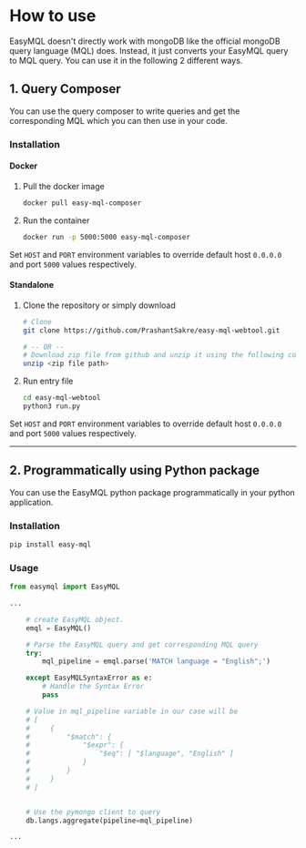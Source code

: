 # How to use

EasyMQL doesn't directly work with mongoDB like the official
mongoDB query language (MQL) does. Instead, it just converts your EasyMQL
query to MQL query. You can use it in the following 2 different ways.

## 1. Query Composer
You can use the query composer to write queries and get the corresponding MQL which you can then use in your code.

### Installation

#### Docker

1. Pull the docker image

    ```sh
    docker pull easy-mql-composer
    ```

2. Run the container

    ```sh
    docker run -p 5000:5000 easy-mql-composer
    ```

Set `HOST` and `PORT` environment variables to override default host `0.0.0.0` and port `5000` values respectively.

#### Standalone

1. Clone the repository or simply download

    ```sh
    # Clone
    git clone https://github.com/PrashantSakre/easy-mql-webtool.git

    # -- OR --
    # Download zip file from github and unzip it using the following command
    unzip <zip file path>
    ```

2. Run entry file

    ```sh
    cd easy-mql-webtool
    python3 run.py
    ```

Set `HOST` and `PORT` environment variables to override default host `0.0.0.0` and port `5000` values respectively.


----

## 2. Programmatically using Python package
You can use the EasyMQL python package programmatically in your python application.


### Installation

```sh
pip install easy-mql
```

### Usage

```python
from easymql import EasyMQL

...

    # create EasyMQL object.
    emql = EasyMQL()

    # Parse the EasyMQL query and get corresponding MQL query
    try:
        mql_pipeline = emql.parse('MATCH language = "English";')

    except EasyMQLSyntaxError as e:
        # Handle the Syntax Error
        pass

    # Value in mql_pipeline variable in our case will be
    # [
    #     {
    #         "$match": {
    #             "$expr": {
    #                 "$eq": [ "$language", "English" ]
    #             }
    #         }
    #     }
    # ]


    # Use the pymongo client to query
    db.langs.aggregate(pipeline=mql_pipeline)

...
```
